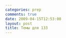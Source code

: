 ```yaml
---
categories: prep
comments: true
date: 2009-04-15T12:53:00
layout: post
title: Темы для 133
---
```


